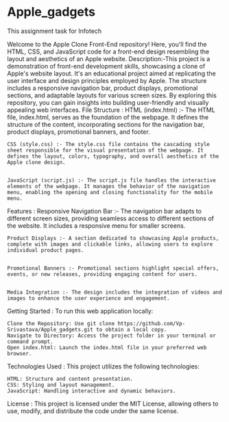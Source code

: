 # Apple_gadgets
This assignment task for Infotech

Welcome to the Apple Clone Front-End repository! Here, you'll find the HTML, CSS, and JavaScript code for a front-end design resembling the layout and aesthetics of an Apple website.
Description:-This project is a demonstration of front-end development skills, showcasing a clone of Apple's website layout. It's an educational project aimed at replicating the user interface and design principles employed by Apple. The structure includes a responsive navigation bar, product displays, promotional sections, and adaptable layouts for various screen sizes. By exploring this repository, you can gain insights into building user-friendly and visually appealing web interfaces.
File Structure :
    HTML (index.html) :- The HTML file, index.html, serves as the foundation of the webpage. It defines the structure of the content, incorporating sections for the navigation bar, product displays, promotional banners, and footer.


    CSS (style.css) :- The style.css file contains the cascading style sheet responsible for the visual presentation of the webpage. It defines the layout, colors, typography, and overall aesthetics of the Apple clone design.


    JavaScript (script.js) :- The script.js file handles the interactive elements of the webpage. It manages the behavior of the navigation menu, enabling the opening and closing functionality for the mobile menu.

Features :
    Responsive Navigation Bar :- The navigation bar adapts to different screen sizes, providing seamless access to different sections of the website. It includes a responsive menu for smaller screens.


    Product Displays :- A section dedicated to showcasing Apple products, complete with images and clickable links, allowing users to explore individual product pages.


    Promotional Banners :- Promotional sections highlight special offers, events, or new releases, providing engaging content for users.


    Media Integration :- The design includes the integration of videos and images to enhance the user experience and engagement.

Getting Started :
    To run this web application locally:

    Clone the Repository: Use git clone https://github.com/Vp-Srivastava/Apple_gadgets.git to obtain a local copy.
    Navigate to Directory: Access the project folder in your terminal or command prompt.
    Open index.html: Launch the index.html file in your preferred web browser.

Technologies Used :
    This project utilizes the following technologies:

    HTML: Structure and content presentation.
    CSS: Styling and layout management.
    JavaScript: Handling interactive and dynamic behaviors.

License :
    This project is licensed under the MIT License, allowing others to use, modify, and distribute the code under the same license.

